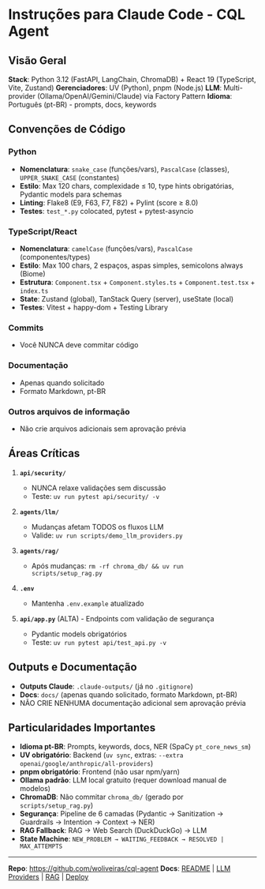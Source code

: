 # Instruções para Claude Code - CQL Agent

## Visão Geral

**Stack**: Python 3.12 (FastAPI, LangChain, ChromaDB) + React 19 (TypeScript, Vite, Zustand)
**Gerenciadores**: UV (Python), pnpm (Node.js)
**LLM**: Multi-provider (Ollama/OpenAI/Gemini/Claude) via Factory Pattern
**Idioma**: Português (pt-BR) - prompts, docs, keywords

## Convenções de Código

### Python

- **Nomenclatura**: `snake_case` (funções/vars), `PascalCase` (classes), `UPPER_SNAKE_CASE` (constantes)
- **Estilo**: Max 120 chars, complexidade ≤ 10, type hints obrigatórias, Pydantic models para schemas
- **Linting**: Flake8 (E9, F63, F7, F82) + Pylint (score ≥ 8.0)
- **Testes**: `test_*.py` colocated, pytest + pytest-asyncio

### TypeScript/React

- **Nomenclatura**: `camelCase` (funções/vars), `PascalCase` (componentes/types)
- **Estilo**: Max 100 chars, 2 espaços, aspas simples, semicolons always (Biome)
- **Estrutura**: `Component.tsx` + `Component.styles.ts` + `Component.test.tsx` + `index.ts`
- **State**: Zustand (global), TanStack Query (server), useState (local)
- **Testes**: Vitest + happy-dom + Testing Library

### Commits

- Você NUNCA deve commitar código

### Documentação

- Apenas quando solicitado
- Formato Markdown, pt-BR

### Outros arquivos de informação

- Não crie arquivos adicionais sem aprovação prévia

## Áreas Críticas

1. **`api/security/`**
   - NUNCA relaxe validações sem discussão
   - Teste: `uv run pytest api/security/ -v`

2. **`agents/llm/`**
   - Mudanças afetam TODOS os fluxos LLM
   - Valide: `uv run scripts/demo_llm_providers.py`

3. **`agents/rag/`**
   - Após mudanças: `rm -rf chroma_db/ && uv run scripts/setup_rag.py`

4. **`.env`**
   - Mantenha `.env.example` atualizado

5. **`api/app.py`** (ALTA) - Endpoints com validação de segurança
   - Pydantic models obrigatórios
   - Teste: `uv run pytest api/test_api.py -v`

## Outputs e Documentação

- **Outputs Claude**: `.claude-outputs/` (já no `.gitignore`)
- **Docs**: `docs/` (apenas quando solicitado, formato Markdown, pt-BR)
- NÃO CRIE NENHUMA documentação adicional sem aprovação prévia

## Particularidades Importantes

- **Idioma pt-BR**: Prompts, keywords, docs, NER (SpaCy `pt_core_news_sm`)
- **UV obrigatório**: Backend (`uv sync`, extras: `--extra openai/google/anthropic/all-providers`)
- **pnpm obrigatório**: Frontend (não usar npm/yarn)
- **Ollama padrão**: LLM local gratuito (requer download manual de modelos)
- **ChromaDB**: Não commitar `chroma_db/` (gerado por `scripts/setup_rag.py`)
- **Segurança**: Pipeline de 6 camadas (Pydantic → Sanitization → Guardrails → Intention → Context → NER)
- **RAG Fallback**: RAG → Web Search (DuckDuckGo) → LLM
- **State Machine**: `NEW_PROBLEM → WAITING_FEEDBACK → RESOLVED | MAX_ATTEMPTS`

---

**Repo**: https://github.com/woliveiras/cql-agent
**Docs**: [README](README.md) | [LLM Providers](docs/LLM_PROVIDERS.md) | [RAG](docs/QUICK_START_RAG.md) | [Deploy](docs/GUIA_DEPLOY.md)
